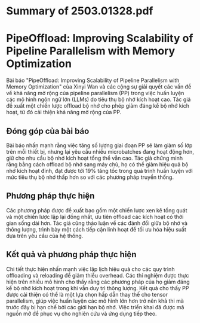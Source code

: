 # Summary of 2503.01328.pdf

# PipeOffload: Improving Scalability of Pipeline Parallelism with Memory Optimization

Bài báo "PipeOffload: Improving Scalability of Pipeline Parallelism with Memory Optimization" của Xinyi Wan và các cộng sự giải quyết các vấn đề về khả năng mở rộng của pipeline parallelism (PP) trong việc huấn luyện các mô hình ngôn ngữ lớn (LLMs) do tiêu thụ bộ nhớ kích hoạt cao. Tác giả đề xuất một chiến lược offload bộ nhớ cho phép giảm đáng kể bộ nhớ kích hoạt, từ đó cải thiện khả năng mở rộng của PP.

## Đóng góp của bài báo

Bài báo nhấn mạnh rằng việc tăng số lượng giai đoạn PP sẽ làm giảm số lớp trên mỗi thiết bị, nhưng lại yêu cầu nhiều microbatches đang hoạt động hơn, giữ cho nhu cầu bộ nhớ kích hoạt tổng thể vẫn cao. Tác giả chứng minh rằng bằng cách offload bộ nhớ sang máy chủ, họ có thể giảm hiệu quả bộ nhớ kích hoạt đỉnh, đạt được tới 19% tăng tốc trong quá trình huấn luyện với mức tiêu thụ bộ nhớ thấp hơn so với các phương pháp truyền thống.

## Phương pháp thực hiện

Các phương pháp được đề xuất bao gồm một chiến lược xen kẽ tổng quát và một chiến lược lặp lại đồng nhất, ưu tiên offload các kích hoạt có thời gian sống dài hơn. Tác giả cũng thảo luận về các đánh đổi giữa bộ nhớ và thông lượng, trình bày một cách tiếp cận linh hoạt để tối ưu hóa hiệu suất dựa trên yêu cầu của hệ thống.

## Kết quả và phương pháp thực hiện

Chi tiết thực hiện nhấn mạnh việc lập lịch hiệu quả cho các quy trình offloading và reloading để giảm thiểu overhead. Các thí nghiệm được thực hiện trên nhiều mô hình cho thấy rằng các phương pháp của họ giảm đáng kể bộ nhớ kích hoạt trong khi vẫn duy trì thông lượng. Kết quả cho thấy PP được cải thiện có thể là một lựa chọn hấp dẫn thay thế cho tensor parallelism, giúp việc huấn luyện các mô hình lớn hơn trở nên khả thi mà trước đây bị hạn chế bởi các giới hạn bộ nhớ. Việc triển khai đã được mã nguồn mở để phục vụ cho nghiên cứu và ứng dụng tiếp theo.
